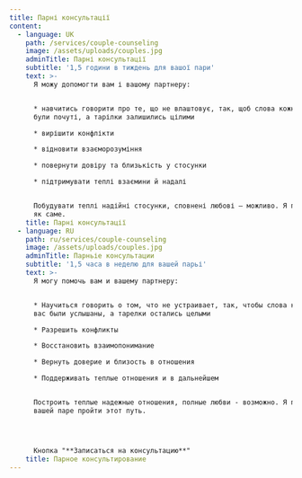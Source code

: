 ```yaml
---
title: Парні консультації
content:
  - language: UK
    path: /services/couple-counseling
    image: /assets/uploads/couples.jpg
    adminTitle: Парні консультації
    subtitle: '1,5 години в тиждень для вашої пари'
    text: >-
      Я можу допомогти вам і вашому партнеру:


      * навчитись говорити про те, що не влаштовує, так, щоб слова кожного з вас
      були почуті, а тарілки залишились цілими

      * вирішити конфлікти

      * відновити взаєморозуміння

      * повернути довіру та близькість у стосунки

      * підтримувати теплі взаємини й надалі


      Побудувати теплі надійні стосунки, сповнені любові – можливо. Я покажу вам
      як саме.
    title: Парні консультації
  - language: RU
    path: ru/services/couple-counseling
    image: /assets/uploads/couples.jpg
    adminTitle: Парньіе консультации
    subtitle: '1,5 часа в неделю для вашей парьі'
    text: >-
      Я могу помочь вам и вашему партнеру:


      * Научиться говорить о том, что не устраивает, так, чтобы слова каждого из
      вас были услышаны, а тарелки остались целыми

      * Разрешить конфликты

      * Восстановить взаимопонимание

      * Вернуть доверие и близость в отношения

      * Поддерживать теплые отношения и в дальнейшем


      Построить теплые надежные отношения, полные любви - возможно. Я помогу
      вашей паре пройти этот путь.




      Кнопка "**Записаться на консультацию**"
    title: Парное консультирование
---
```

